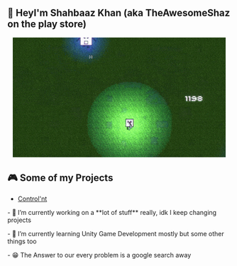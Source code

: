 ##  👋 HeyI'm Shahbaaz Khan (aka TheAwesomeShaz on the play store)


<p align="center"><img src="https://github.com/ShahbaazKhan-TheAwesomeShaz/ShahbaazKhan-TheAwesomeShaz/blob/master/Control'nt%20GIF.gif" alt="cool GIF"></p>

<!--
**ShahbaazKhan-TheAwesomeShaz/ShahbaazKhan-TheAwesomeShaz** is a ✨ _special_ ✨ repository because its `README.md` (this file) appears on your GitHub profile.

-->

## 🎮 Some of my Projects
- [Control'nt](https://theawesomeshaz.itch.io/control-nt)

<p>
- 🔭 I’m currently working on a **lot of stuff** really, idk I keep changing projects </p>
- 🌱 I’m currently learning Unity Game Development mostly but some other things too  </p>
- 😁 The Answer to our every problem is a google search away  </p>


